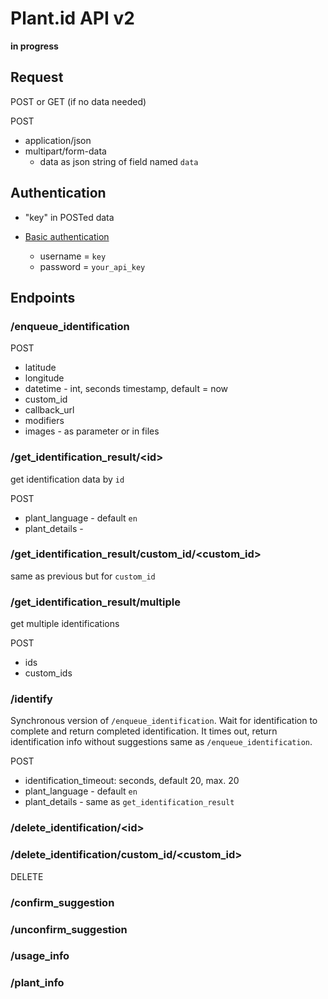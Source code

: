 # Plant.id API v2

**in progress**

## Request

POST or GET (if no data needed)

POST 
 - application/json
 - multipart/form-data
    - data as json string of field named `data`


## Authentication

- "key" in POSTed data

 - [Basic authentication](https://developer.mozilla.org/en-US/docs/Web/HTTP/Headers/Authorization)
    - username = `key`
    - password = `your_api_key`

## Endpoints


### /enqueue_identification

POST
- latitude
- longitude
- datetime - int, seconds timestamp, default = now
- custom_id
- callback_url
- modifiers
- images - as parameter or in files

### /get_identification_result/\<id\>
get identification data by `id` 

POST
 - plant_language - default `en`
 - plant_details - 

### /get_identification_result/custom_id/\<custom_id\>
same as previous but for `custom_id`

### /get_identification_result/multiple
get multiple identifications

POST
 - ids
 - custom_ids

### /identify
Synchronous version of `/enqueue_identification`.
Wait for identification to complete and return completed identification.
It times out, return identification info without suggestions same as `/enqueue_identification`.

POST
- identification_timeout: seconds, default 20, max. 20
- plant_language - default `en`
- plant_details - same as `get_identification_result`


### /delete_identification/\<id\>
### /delete_identification/custom_id/\<custom_id\>

DELETE


### /confirm_suggestion
### /unconfirm_suggestion


### /usage_info
### /plant_info 
